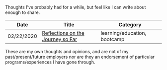 Thoughts I've probably had for a while, but feel like I can write about enough to share.

| Date       | Title                                                      | Category                     |
| ---------- | ---------------------------------------------------------- | ---------------------------- |
| 02/22/2020 | [Reflections on the Journey so Far](./posts/2020-02-22.md) | learning/education, bootcamp |

These are my own thoughts and opinions, and are not of my past/present/future employers nor are they an endorsement of particular programs/experiences I have gone through.
